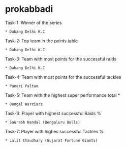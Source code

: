 # prokabbadi

Task-1: Winner of the series 

	* Dabang Delhi K.C  

Task-2: Top team in the points table 
	
	* Dabang Delhi K.C 

Task-3: Team with most points for the successful raids 
	
	* Dabang Delhi K.C 

Task-4: Team with most points for the successful tackles 

	* Puneri Paltan 

Task-5: Team with the highest super performance total * 
	 
	* Bengal Warriors 

Task-6: Player with highest successful Raids %  
	
	* Saurabh Nandal (Bengaluru Bulls)

Task-7: Player with highes successful Tackles %

	* Lalit Chaudhary (Gujarat Fortune Giants)